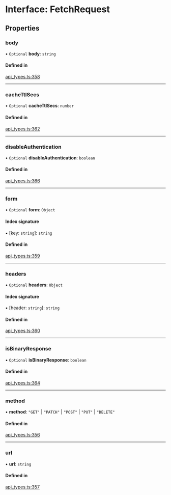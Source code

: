 # Interface: FetchRequest

## Properties

### body

• `Optional` **body**: `string`

#### Defined in

[api_types.ts:358](https://github.com/coda/packs-sdk/blob/main/api_types.ts#L358)

___

### cacheTtlSecs

• `Optional` **cacheTtlSecs**: `number`

#### Defined in

[api_types.ts:362](https://github.com/coda/packs-sdk/blob/main/api_types.ts#L362)

___

### disableAuthentication

• `Optional` **disableAuthentication**: `boolean`

#### Defined in

[api_types.ts:366](https://github.com/coda/packs-sdk/blob/main/api_types.ts#L366)

___

### form

• `Optional` **form**: `Object`

#### Index signature

▪ [key: `string`]: `string`

#### Defined in

[api_types.ts:359](https://github.com/coda/packs-sdk/blob/main/api_types.ts#L359)

___

### headers

• `Optional` **headers**: `Object`

#### Index signature

▪ [header: `string`]: `string`

#### Defined in

[api_types.ts:360](https://github.com/coda/packs-sdk/blob/main/api_types.ts#L360)

___

### isBinaryResponse

• `Optional` **isBinaryResponse**: `boolean`

#### Defined in

[api_types.ts:364](https://github.com/coda/packs-sdk/blob/main/api_types.ts#L364)

___

### method

• **method**: ``"GET"`` \| ``"PATCH"`` \| ``"POST"`` \| ``"PUT"`` \| ``"DELETE"``

#### Defined in

[api_types.ts:356](https://github.com/coda/packs-sdk/blob/main/api_types.ts#L356)

___

### url

• **url**: `string`

#### Defined in

[api_types.ts:357](https://github.com/coda/packs-sdk/blob/main/api_types.ts#L357)
